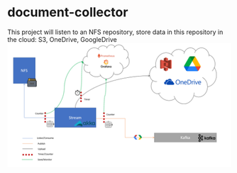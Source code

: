# document-collector
This project will listen to an NFS repository, store data in this repository in the cloud: S3, OneDrive, GoogleDrive
![ARCHITECTURE](assets/architecture.png)
